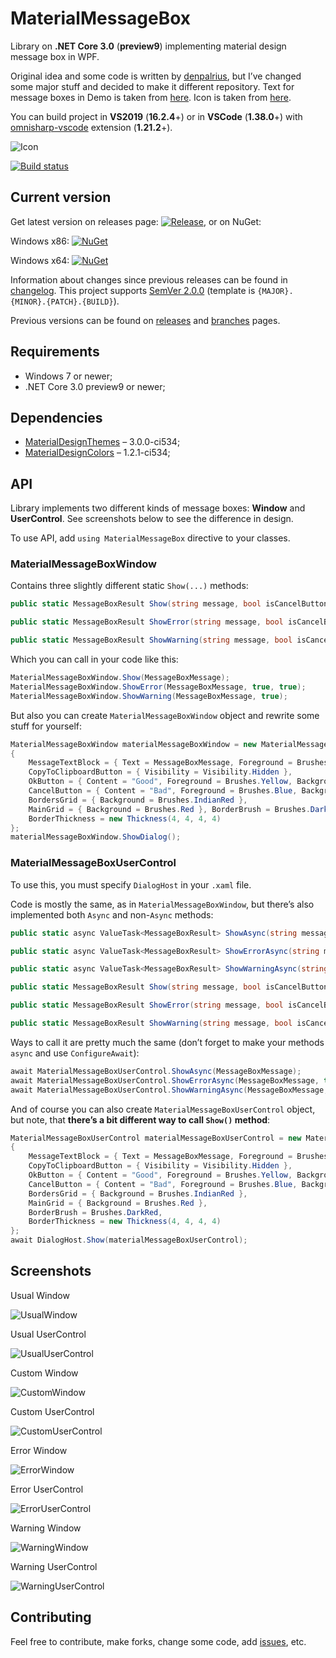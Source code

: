 # MaterialMessageBox

Library on **.NET Core 3.0** (**preview9**) implementing material design message box in WPF.

Original idea and some code is written by [denpalrius](https://github.com/denpalrius/Material-Message-Box), but I’ve changed some major stuff and decided to make it different repository. Text for message boxes in Demo is taken from [here](https://en.wikipedia.org/wiki/Soviet_Union). Icon is taken from [here](https://material.io/resources/icons/?search=message&icon=message&style=baseline).

You can build project in **VS2019** (**16.2.4**+) or in **VSCode** (**1.38.0**+) with [omnisharp-vscode](https://github.com/OmniSharp/omnisharp-vscode) extension (**1.21.2**+).

![Icon](icon.png)

[![Build status](https://ci.appveyor.com/api/projects/status/iaiarsuu9xlwiu1a?svg=true)](https://ci.appveyor.com/project/Gigas002/materialmessagebox)

## Current version

Get latest version on releases page: [![Release](https://img.shields.io/github/release/Gigas002/MaterialMessageBox.svg)](https://github.com/Gigas002/MaterialMessageBox/releases/latest), or on NuGet:

Windows x86: [![NuGet](https://img.shields.io/nuget/v/MaterialMessageBox-x86.svg)](https://www.nuget.org/packages/MaterialMessageBox-x86/)

Windows x64: [![NuGet](https://img.shields.io/nuget/v/MaterialMessageBox-x64.svg)](https://www.nuget.org/packages/MaterialMessageBox-x64/)

Information about changes since previous releases can be found in [changelog](https://github.com/Gigas002/MaterialMessageBox/blob/master/CHANGELOG.md). This project supports [SemVer 2.0.0](https://semver.org/) (template is `{MAJOR}.{MINOR}.{PATCH}.{BUILD}`).

Previous versions can be found on [releases](https://github.com/Gigas002/MaterialMessageBox/releases) and [branches](https://github.com/Gigas002/MaterialMessageBox/branches) pages.

## Requirements

- Windows 7 or newer;
- .NET Core 3.0 preview9 or newer;

## Dependencies

- [MaterialDesignThemes](https://www.nuget.org/packages/MaterialDesignThemes) – 3.0.0-ci534;
- [MaterialDesignColors](https://www.nuget.org/packages/MaterialDesignColors) – 1.2.1-ci534;

## API

Library implements two different kinds of message boxes: **Window** and **UserControl**. See screenshots below to see the difference in design.

To use API, add `using MaterialMessageBox` directive to your classes.

### MaterialMessageBoxWindow

Contains three slightly different static `Show(...)` methods:

```c#
public static MessageBoxResult Show(string message, bool isCancelButtonVisible = false, bool isRightToLeft = false) {...}

public static MessageBoxResult ShowError(string message, bool isCancelButtonVisible = false, bool isRightToLeft = false) {...}

public static MessageBoxResult ShowWarning(string message, bool isCancelButtonVisible = false, bool isRightToLeft = false) {...}
```

Which you can call in your code like this:

```c#
MaterialMessageBoxWindow.Show(MessageBoxMessage);
MaterialMessageBoxWindow.ShowError(MessageBoxMessage, true, true);
MaterialMessageBoxWindow.ShowWarning(MessageBoxMessage, true);
```

But also you can create `MaterialMessageBoxWindow` object and rewrite some stuff for yourself:

```c#
MaterialMessageBoxWindow materialMessageBoxWindow = new MaterialMessageBoxWindow
{
    MessageTextBlock = { Text = MessageBoxMessage, Foreground = Brushes.Yellow },
    CopyToClipboardButton = { Visibility = Visibility.Hidden },
    OkButton = { Content = "Good", Foreground = Brushes.Yellow, Background = Brushes.LightCoral},
    CancelButton = { Content = "Bad", Foreground = Brushes.Blue, Background = Brushes.LightBlue},
    BordersGrid = { Background = Brushes.IndianRed },
    MainGrid = { Background = Brushes.Red }, BorderBrush = Brushes.DarkRed,
    BorderThickness = new Thickness(4, 4, 4, 4)
};
materialMessageBoxWindow.ShowDialog();
```

### MaterialMessageBoxUserControl

To use this, you must specify `DialogHost` in your `.xaml` file.

Code is mostly the same, as in `MaterialMessageBoxWindow`, but there’s also implemented both `Async` and non-`Async` methods:

```c#
public static async ValueTask<MessageBoxResult> ShowAsync(string message, bool isCancelButtonVisible = false, bool isRightToLeft = false) {...}

public static async ValueTask<MessageBoxResult> ShowErrorAsync(string message, bool isCancelButtonVisible = false, bool isRightToLeft = false) {...}

public static async ValueTask<MessageBoxResult> ShowWarningAsync(string message, bool isCancelButtonVisible = false, bool isRightToLeft = false) {...}

public static MessageBoxResult Show(string message, bool isCancelButtonVisible = false, bool isRightToLeft = false) {...}

public static MessageBoxResult ShowError(string message, bool isCancelButtonVisible = false, bool isRightToLeft = false) {...}

public static MessageBoxResult ShowWarning(string message, bool isCancelButtonVisible = false, bool isRightToLeft = false) {...}
```

Ways to call it are pretty much the same (don’t forget to make your methods `async` and use `ConfigureAwait`):

```c#
await MaterialMessageBoxUserControl.ShowAsync(MessageBoxMessage);
await MaterialMessageBoxUserControl.ShowErrorAsync(MessageBoxMessage, true, true);
await MaterialMessageBoxUserControl.ShowWarningAsync(MessageBoxMessage, true)
```

And of course you can also create `MaterialMessageBoxUserControl` object, but note, that **there’s a bit different way to call `Show()` method**:

```c#
MaterialMessageBoxUserControl materialMessageBoxUserControl = new MaterialMessageBoxUserControl
{
    MessageTextBlock = { Text = MessageBoxMessage, Foreground = Brushes.Yellow },
    CopyToClipboardButton = { Visibility = Visibility.Hidden },
    OkButton = { Content = "Good", Foreground = Brushes.Yellow, Background = Brushes.LightCoral },
    CancelButton = { Content = "Bad", Foreground = Brushes.Blue, Background = Brushes.LightBlue },
    BordersGrid = { Background = Brushes.IndianRed },
    MainGrid = { Background = Brushes.Red },
    BorderBrush = Brushes.DarkRed,
    BorderThickness = new Thickness(4, 4, 4, 4)
};
await DialogHost.Show(materialMessageBoxUserControl);
```

## Screenshots

Usual Window

![UsualWindow](Screenshots/UsualWindow.png)

Usual UserControl

![UsualUserControl](Screenshots/UsualUserControl.png)

Custom Window

![CustomWindow](Screenshots/CustomWindow.png)

Custom UserControl

![CustomUserControl](Screenshots/CustomUserControl.png)

Error Window

![ErrorWindow](Screenshots/ErrorWindow.png)

Error UserControl

![ErrorUserControl](Screenshots/ErrorUserControl.png)

Warning Window

![WarningWindow](Screenshots/WarningWindow.png)

Warning UserControl

![WarningUserControl](Screenshots/WarningUserControl.png)

## Contributing

Feel free to contribute, make forks, change some code, add [issues](https://github.com/Gigas002/MaterialMessageBox/issues), etc.
